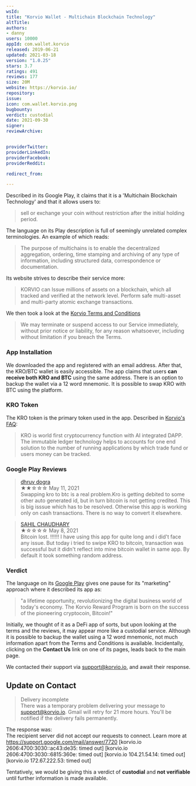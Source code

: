 ```yaml
---
wsId: 
title: "Korvio Wallet - Multichain Blockchain Technology"
altTitle: 
authors:
- danny
users: 10000
appId: com.wallet.korvio
released: 2019-06-21
updated: 2021-03-18
version: "1.0.25"
stars: 3.7
ratings: 491
reviews: 177
size: 20M
website: https://korvio.io/
repository: 
issue: 
icon: com.wallet.korvio.png
bugbounty: 
verdict: custodial
date: 2021-09-30
signer: 
reviewArchive:


providerTwitter: 
providerLinkedIn: 
providerFacebook: 
providerReddit: 

redirect_from:

---
```



Described in its Google Play, it claims that it is a 'Multichain Blockchain Technology' and that it allows users to:

> sell or exchange your coin without restriction after the initial holding period. 

The language on its Play description is full of seemingly unrelated complex terminologies. An example of which reads:

> The purpose of multichains is to enable the decentralized aggregation, ordering, time stamping and archiving of any type of information, including structured data, correspondence or documentation.

Its website strives to describe their service more:

> KORVIO can Issue millions of assets on a blockchain, which all tracked and verified at the network level. Perform safe multi-asset and multi-party atomic exchange transactions.

We then took a look at the [Korvio Terms and Conditions](https://korvio.io/TermsCondition.html) 

> We may terminate or suspend access to our Service immediately, without prior notice or liability, for any reason whatsoever, including without limitation if you breach the Terms.

### App Installation

We downloaded the app and registered with an email address. After that, the KRO/BTC wallet is easily accessible. The app claims that users **can receive both KRO and BTC** using the same address. There is an option to backup the wallet via a 12 word mnemonic. It is possible to swap KRO with BTC using the platform.

### KRO Token
The KRO token is the primary token used in the app. Described in [Korvio's FAQ](https://wallet.korvio.io/#/faq):

> KRO is world first cryptocurrency function with AI integrated DAPP. The immutable ledger technology helps to accounts for one end solution to the number of running applications by which trade fund or users money can be tracked.

### Google Play Reviews

> [dhruv dogra](https://play.google.com/store/apps/details?id=com.wallet.korvio&reviewId=gp%3AAOqpTOHJKm_tFnbu3MK2RqvaqGGYEhivd5RMu9FN0Epl-H8BRX5OG2yY_lyusESAK7Ak6E4nrGHyUF6OJQFNDw)<br>
  ★★☆☆☆ May 11, 2021 <br>
       Swapping kro to btc is a real problem.Kro is getting debited to some other auto generated id, but in turn bitcoin is not getting credited. This is big isssue which has to be resolved. Otherwise this app is working only on cash transactions. There is no way to convert it elsewhere.
       
> [SAHIL CHAUDHARY](https://play.google.com/store/apps/details?id=com.wallet.korvio&reviewId=gp%3AAOqpTOH7QoAvGRhHxqoL1c--Kx5_Kcj8kiGgfU7E_-LNq7WDMYie0A_Zrr-JZmPvgq_MdYVvD4Ekil2fTUGMJQ)<br>
  ★☆☆☆☆ May 8, 2021 <br>
       Bitcoin lost. !!!!!! I have using this app for quite long and i did't face any issue. But today i tried to swipe KRO to bitcoin, transaction was successful but it didn't reflect into mine bitcoin wallet in same app. By default it took something random address.
       
### Verdict

The language on its [Google Play](https://play.google.com/store/apps/details?id=com.wallet.korvio) gives one pause for its "marketing" approach where it described its app as:

> "a lifetime opportunity, revolutionizing the digital business world of today's economy. The Korvio Reward Program is born on the success of the pioneering cryptocoin, Bitcoin!"

Initially, we thought of it as a DeFi app of sorts, but upon looking at the terms and the reviews, it may appear more like a custodial service. Although it is possible to backup the wallet using a 12 word mnemonic, not much information apart from the Terms and Conditions is available. Incidentally, clicking on the **Contact Us** link on one of its pages, leads back to the main page. 

We contacted their support via support@korvio.io, and await their response. 

## Update on Contact

> Delivery incomplete<br>
There was a temporary problem delivering your message to support@korvio.io. Gmail will retry for 21 more hours. You'll be notified if the delivery fails permanently.

The response was:<br>
The recipient server did not accept our requests to connect. Learn more at https://support.google.com/mail/answer/7720 [korvio.io 2606:4700:3030::ac43:de35: timed out] [korvio.io 2606:4700:3030::6815:360e: timed out] [korvio.io 104.21.54.14: timed out] [korvio.io 172.67.222.53: timed out]

Tentatively, we would be giving this a verdict of **custodial** and **not verifiable** until further information is made available.
